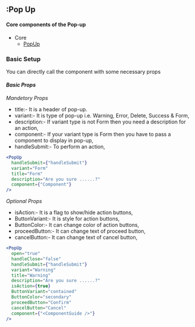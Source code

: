 ## :Pop Up

#### Core components of the Pop-up

- Core
  - [PopUp](/src/components/PopUp/index.jsx)

### Basic Setup

You can directly call the component with some necessary props

#### **_Basic Props_**

_*Mandetory Props*_

- title:- It is a header of pop-up.
- variant:- It is type of pop-up i.e. Warning, Error, Delete, Success & Form,
- description:- If variant type is not Form then you need a description for an action,
- component:- If your variant type is Form then you have to pass a component to display in pop-up,
- handleSubmit:- To perform an action,

```jsx
<PopUp
  handleSubmit={"handleSubmit"}
  variant="Form"
  title="Form"
  description="Are you sure ......?"
  component={"Component"}
/>
```

_*Optional Props*_

- isAction:- It is a flag to show/hide action buttons,
- ButtonVariant:- It is style for action buttons,
- ButtonColor:- It can change color of action buttons,
- proceedButton:- It can change text of proceed button,
- cancelButton:- It can change text of cancel button,

```jsx
<PopUp
  open="true"
  handleClose="false"
  handleSubmit={"handleSubmit"}
  variant="Warning"
  title="Warning"
  description="Are you sure ......?"
  isAction={true}
  ButtonVariant="contained"
  ButtonColor="secondary"
  proceedButton="Confirm"
  cancelButton="Cancel"
  component={"<ComponentGuide />"}
/>
```
